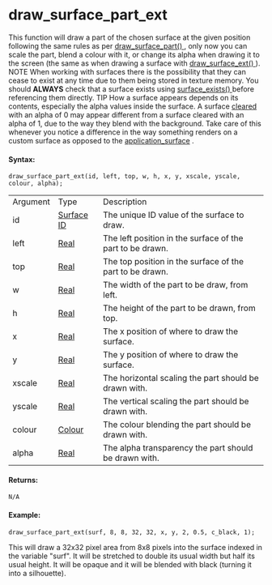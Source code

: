 # draw_surface_part_ext

This function will draw a part of the chosen surface at the given
position following the same rules as per [ draw_surface_part()
](draw_surface_part) , only now you can scale the part, blend a
colour with it, or change its alpha when drawing it to the screen (the
same as when drawing a surface with [ draw_surface_ext()
](draw_surface_ext) ). NOTE When working with surfaces there is the
possibility that they can cease to exist at any time due to them being
stored in texture memory. You should **ALWAYS** check that a surface
exists using [ surface_exists() ](surface_exists) before referencing
them directly. TIP How a surface appears depends on its contents,
especially the alpha values inside the surface. A surface
[cleared](../Colour_And_Alpha/draw_clear_alpha) with an alpha of 0
may appear different from a surface cleared with an alpha of 1, due to
the way they blend with the background. Take care of this whenever you
notice a difference in the way something renders on a custom surface as
opposed to the [application_surface](application_surface) .

#### Syntax:

``` gml
draw_surface_part_ext(id, left, top, w, h, x, y, xscale, yscale, colour, alpha);
```

|          |                                                                                                           |                                                           |
|----------|-----------------------------------------------------------------------------------------------------------|-----------------------------------------------------------|
| Argument | Type                                                                                                      | Description                                               |
| id       |  [Surface ID](../../../../../GameMaker_Language/GML_Reference/Drawing/Surfaces/surface_create)        | The unique ID value of the surface to draw.               |
| left     |  [Real](../../../../../GameMaker_Language/GML_Overview/Data_Types)                                    | The left position in the surface of the part to be drawn. |
| top      |  [Real](../../../../../GameMaker_Language/GML_Overview/Data_Types)                                    | The top position in the surface of the part to be drawn.  |
| w        |  [Real](../../../../../GameMaker_Language/GML_Overview/Data_Types)                                    | The width of the part to be draw, from left.              |
| h        |  [Real](../../../../../GameMaker_Language/GML_Overview/Data_Types)                                    | The height of the part to be drawn, from top.             |
| x        |  [Real](../../../../../GameMaker_Language/GML_Overview/Data_Types)                                    | The x position of where to draw the surface.              |
| y        |  [Real](../../../../../GameMaker_Language/GML_Overview/Data_Types)                                    | The y position of where to draw the surface.              |
| xscale   |  [Real](../../../../../GameMaker_Language/GML_Overview/Data_Types)                                    | The horizontal scaling the part should be drawn with.     |
| yscale   |  [Real](../../../../../GameMaker_Language/GML_Overview/Data_Types)                                    | The vertical scaling the part should be drawn with.       |
| colour   |  [Colour](../../../../../GameMaker_Language/GML_Reference/Drawing/Colour_And_Alpha/Colour_And_Alpha)  | The colour blending the part should be drawn with.        |
| alpha    |  [Real](../../../../../GameMaker_Language/GML_Overview/Data_Types)                                    | The alpha transparency the part should be drawn with.     |

#### Returns:

``` gml
N/A
```

#### Example:

``` gml
draw_surface_part_ext(surf, 8, 8, 32, 32, x, y, 2, 0.5, c_black, 1);
```

This will draw a 32x32 pixel area from 8x8 pixels into the surface
indexed in the variable "surf". It will be stretched to double its usual
width but half its usual height. It will be opaque and it will be
blended with black (turning it into a silhouette).

